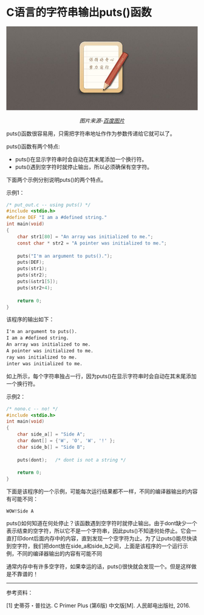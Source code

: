 # C语言的字符串输出puts()函数

<center>

<img src="image\保持好奇心努力前行.jpg">

*图片来源-[百度图片](https://image.baidu.com/search/detail?ct=503316480&z=0&ipn=d&word=%E4%BF%9D%E6%8C%81%E5%A5%BD%E5%A5%87%E5%BF%83&step_word=&hs=0&pn=1&spn=0&di=30942920140&pi=0&rn=1&tn=baiduimagedetail&is=0%2C0&istype=2&ie=utf-8&oe=utf-8&in=&cl=2&lm=-1&st=-1&cs=4140942727%2C253301267&os=258903026%2C1051164876&simid=3564746899%2C327977403&adpicid=0&lpn=0&ln=1973&fr=&fmq=1497169580356_R&fm=result&ic=0&s=undefined&se=&sme=&tab=0&width=&height=&face=undefined&ist=&jit=&cg=&bdtype=0&oriquery=&objurl=http%3A%2F%2Fimg.zcool.cn%2Fcommunity%2F013738554408b70000019ae9f1019c.jpg%40900w_1l_2o_100sh.jpg&fromurl=ippr_z2C%24qAzdH3FAzdH3Fooo_z%26e3Bzv55s_z%26e3Bv54_z%26e3BvgAzdH3Fo56hAzdH3FZNDhnNz2xN2%3D%3D_z%26e3Bip4s%3FfotpviPw2j%3D5g&gsm=0&rpstart=0&rpnum=0)*

</center>

puts()函数很容易用，只需把字符串地址作作为参数传递给它就可以了。

puts()函数有两个特点:

- puts()在显示字符串时会自动在其末尾添加一个换行符。
- puts()遇到空字符时就停止输出，所以必须确保有空字符。

下面两个示例分别说明puts()的两个特点。

示例1：

```c
/* put_out.c -- using puts() */
#include <stdio.h>
#define DEF "I am a #defined string."
int main(void)
{
    char str1[80] = "An array was initialized to me.";
    const char * str2 = "A pointer was initialized to me.";
    
    puts("I'm an argument to puts().");
    puts(DEF);
    puts(str1);
    puts(str2);
    puts(&str1[5]);
    puts(str2+4);
    
    return 0;
}
```

该程序的输出如下：

```tex
I'm an argument to puts().
I am a #defined string.
An array was initialized to me.
A pointer was initialized to me.
ray was initialized to me.
inter was initialized to me.
```

如上所示，每个字符串独占一行，因为puts()在显示字符串时会自动在其末尾添加一个换行符。

示例2：

```c
/* nono.c -- no! */
#include <stdio.h>
int main(void)
{
    char side_a[] = "Side A";
    char dont[] = {'W', 'O', 'W', '!' };
    char side_b[] = "Side B";
    
    puts(dont);   /* dont is not a string */
    
    return 0;
}
```

下面是该程序的一个示例，可能每次运行结果都不一样，不同的编译器输出的内容有可能不同：

```
WOW!Side A
```

puts()如何知道在何处停止？该函数遇到空字符时就停止输出。由于dont缺少一个表示结束的空字符，所以它不是一个字符串，因此puts()不知道何处停止。它会一直打印dont后面内存中的内容，直到发现一个空字符为止。为了让puts()能尽快读到空字符，我们把dont放在side_a和side_b之间，上面是该程序的一个运行示例，不同的编译器输出的内容有可能不同

通常内存中有许多空字符，如果幸运的话，puts()很快就会发现一个。但是这样做是不靠谱的！



---

参考资料：

[1] 史蒂芬・普拉达. C Primer Plus (第6版) 中文版[M]. 人民邮电出版社, 2016. 